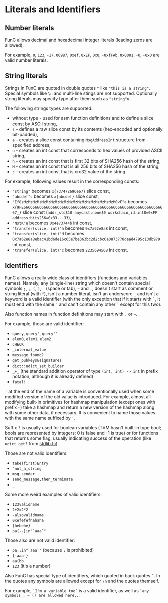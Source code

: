 # Literals and Identifiers
## Number literals
FunC allows decimal and hexadecimal integer literals (leading zeros are allowed).

For example, `0`, `123`, `-17`, `00987`, `0xef`, `0xEF`, `0x0`, `-0xfFAb`, `0x0001`, `-0`, `-0x0` are valid number literals.

## String literals
Strings in FunC are quoted in double quotes `"` like `"this is a string"`. Special symbols like `\n` and multi-line stings are not supported.
Optionally string literals may specify type after them such as `"string"u`.

The following strings types are supported:
* without type - used for asm function definitions and to define a slice const by ASCII string,
* `s` - defines a raw slice const by its contents (hex-encoded and optionally bit-padded),
* `a` - creates a slice const containing `MsgAddressInt` structure from specified address,
* `u` - creates an int const that corresponds to hex values of provided ASCII string,
* `h` - creates an int const that is first 32 bits of SHA256 hash of the string,
* `H` - creates an int const that is all 256 bits of SHA256 hash of the string,
* `c` - creates an int const that is crc32 value of the string.

For example, following values result in the corresponding consts:
* `"string"` becomes `x{737472696e67}` slice const,
* `"abcdef"s` becomes `x{abcdef}` slice const,
* `"Ef8zMzMzMzMzMzMzMzMzMzMzMzMzMzMzMzMzMzMzMzMzM0vF"a` becomes `x{9FE6666666666666666666666666666666666666666666666666666666666666667_}` slice const (`addr_std$10 anycast:none$0 workchain_id:int8=0xFF address:bits256=0x33...33`),
* `"NstK"u` becomes `0x4e73744b` int const,
* `"transfer(slice, int)"h` becomes `0x7a62e8a8` int const,
* `"transfer(slice, int)"H` becomes `0x7a62e8a8ebac41bd6de16c65e7be363bc2d2cbc6a0873778dead4795c13db979` int const,
* `"transfer(slice, int)"c` becomes `2235694568` int const.

## Identifiers
FunC allows a really wide class of identifiers (functions and variables names). Namely, any (single-line) string which doesn't contain special symbols `;`, `,`, `(`, `)`, ` ` (space or tab), `~` and `.`, doesn't start as comment or string literal (with `"`), isn't a number literal, isn't an underscore `_` and isn't a keyword is a valid identifier (with the only exception that if it starts with `` ` ``, it must end with the same `` ` `` and can't contain any other `` ` `` except for this two).

Also function names in function definitions may start with `.` or `~`.

For example, those are valid identifier:
- `query`, `query'`, `query''`
- `elem0`, `elem1`, `elem2`
- `CHECK`
- `_internal_value`
- `message_found?`
- `get_pubkeys&signatures`
- `dict::udict_set_builder`
- `_+_` (the standard addition operator of type `(int, int) -> int` in prefix notation, although it is already defined)
- `fatal!`

`'` at the end of the name of a variable is conventionally used when some modified version of the old value is introduced. For example, almost all modifying built-in primitives for hashmap manipulation (except ones with prefix `~`) take a hashmap and return a new version of the hashmap along with some other data, if necessary. It is convenient to name those values with the same name suffixed by `'`.

Suffix `?` is usually used for boolean variables (TVM hasn't built-in type bool; bools are represented by integers: 0 is false and -1 is true) or for functions that returns some flag, usually indicating success of the operation (like `udict_get?` from [stdlib.fc](/func/stdlib.md)).

Those are not valid identifiers:
- `take(first)Entry`
- `"not_a_string`
- `msg.sender`
- `send_message,then_terminate`
- `_`

Some more weird examples of valid identifiers:
- `123validname`
- `2+2=2*2`
- `-alsovalidname`
- `0xefefefhahaha`
- `{hehehe}`
- ``pa{--}in"`aaa`"``

Those also are not valid identifier:
- ``pa;;in"`aaa`"`` (because `;` is prohibited)
- `{-aaa-}`
- `aa(bb`
- `123` (it's a number)

Also FunC has special type of identifiers, which quoted in back quotes `` ` ``.
In the quotes any symbols are allowed except for `\n` and the quotes themself.

For example, `` `I'm a variable too` `` is a valid identifier, as well as `` `any symbols ; ~ () are allowed here...` ``
